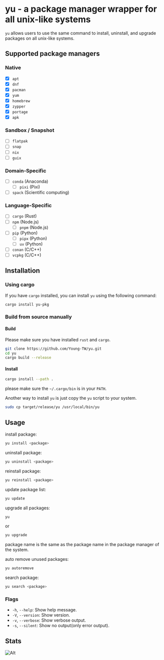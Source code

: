 # yu - a package manager wrapper for all unix-like systems

`yu` allows users to use the same command to install, uninstall, and upgrade packages on all unix-like systems.

## Supported package managers

### Native

- [x] `apt`
- [x] `dnf`
- [x] `pacman`
- [x] `yum`
- [x] `homebrew`
- [x] `zypper`
- [x] `portage`
- [x] `apk`

### Sandbox / Snapshot

- [ ] `flatpak`
- [ ] `snap`
- [ ] `nix`
- [ ] `guix`

### Domain-Specific

- [ ] `conda` (Anaconda)
  - [ ] `pixi` (Pixi)
- [ ] `spack` (Scientific computing)

### Language-Specific

- [ ] `cargo` (Rust)
- [ ] `npm` (Node.js)
  - [ ] `pnpm` (Node.js)
- [ ] `pip` (Python)
  - [ ] `pipx` (Python)
  - [ ] `uv` (Python)
- [ ] `conan` (C/C++)
- [ ] `vcpkg` (C/C++)

## Installation

### Using cargo

If you have `cargo` installed, you can install `yu` using the following command:

```bash
cargo install yu-pkg
```

### Build from source manually

#### Build

Please make sure you have installed `rust` and `cargo`.

```bash
git clone https://github.com/Young-TW/yu.git
cd yu
cargo build --release
```

#### Install

```bash
cargo install --path .
```

please make sure the `~/.cargo/bin` is in your `PATH`.

Another way to install `yu` is just copy the `yu` script to your system.

```bash
sudo cp target/release/yu /usr/local/bin/yu
```

## Usage

install package:

```bash
yu install <package>
```

uninstall package:

```bash
yu uninstall <package>
```

reinstall package:

```bash
yu reinstall <package>
```

update package list:

```bash
yu update
```

upgrade all packages:

```bash
yu
```

or

```bash
yu upgrade
```

package name is the same as the package name in the package manager of the system.

auto remove unused packages:

```bash
yu autoremove
```

search package:

```bash
yu search <package>
```

### Flags

- `-h`, `--help`: Show help message.
- `-V`, `--version`: Show version.
- `-v`, `--verbose`: Show verbose output.
- `-s`, `--silent`: Show no output(only error output).

## Stats

![Alt](https://repobeats.axiom.co/api/embed/789e96f4a8ee75e44d631fb61bb7fa1aa348f476.svg "Repobeats analytics image")
